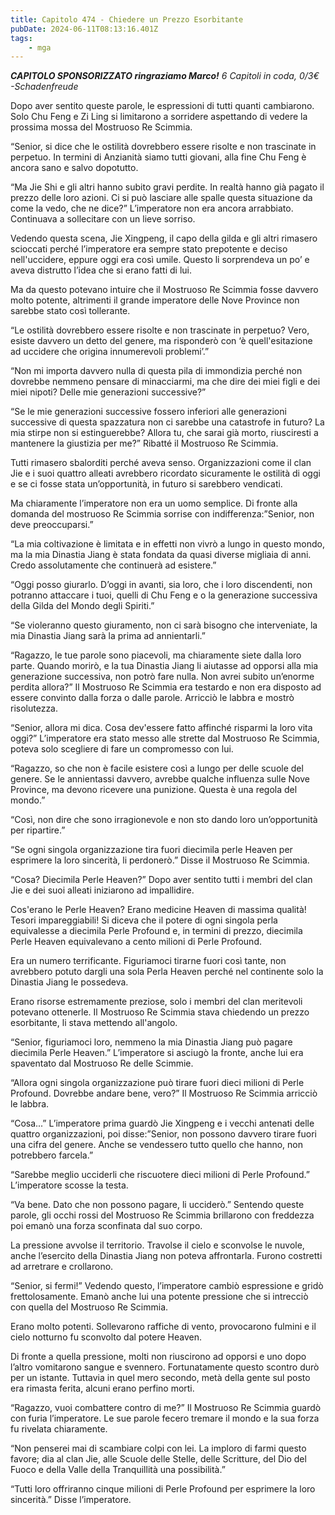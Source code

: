 ```yaml
---
title: Capitolo 474 - Chiedere un Prezzo Esorbitante
pubDate: 2024-06-11T08:13:16.401Z
tags:
    - mga
---
```



<em><strong>CAPITOLO SPONSORIZZATO ringraziamo Marco!</strong>
6 Capitoli in coda, 0/3€</em><em>
-Schadenfreude</em>


Dopo aver sentito queste parole, le espressioni di tutti quanti cambiarono. Solo Chu Feng e Zi Ling si limitarono a sorridere aspettando di vedere la prossima mossa del Mostruoso Re Scimmia.


“Senior, si dice che le ostilità dovrebbero essere risolte e non trascinate in perpetuo. In termini di Anzianità siamo tutti giovani, alla fine Chu Feng è ancora sano e salvo dopotutto.


“Ma Jie Shi e gli altri hanno subito gravi perdite. In realtà hanno già pagato il prezzo delle loro azioni. Ci si può lasciare alle spalle questa situazione da come la vedo, che ne dice?” L’imperatore non era ancora arrabbiato. Continuava a sollecitare con un lieve sorriso.


Vedendo questa scena, Jie Xingpeng, il capo della gilda e gli altri rimasero scioccati perché l’imperatore era sempre stato prepotente e deciso nell'uccidere, eppure oggi era così umile. Questo li sorprendeva un po’ e aveva distrutto l’idea che si erano fatti di lui.


Ma da questo potevano intuire che il Mostruoso Re Scimmia fosse davvero molto potente, altrimenti il grande imperatore delle Nove Province non sarebbe stato così tollerante.


“Le ostilità dovrebbero essere risolte e non trascinate in perpetuo? Vero, esiste davvero un detto del genere, ma risponderò con ‘è quell'esitazione ad uccidere che origina innumerevoli problemi’.”


“Non mi importa davvero nulla di questa pila di immondizia perché non dovrebbe nemmeno pensare di minacciarmi, ma che dire dei miei figli e dei miei nipoti? Delle mie generazioni successive?”


“Se le mie generazioni successive fossero inferiori alle generazioni successive di questa spazzatura non ci sarebbe una catastrofe in futuro? La mia stirpe non si estinguerebbe? Allora tu, che sarai già morto, riusciresti a mantenere la giustizia per me?” Ribatté il Mostruoso Re Scimmia.


Tutti rimasero sbalorditi perché aveva senso. Organizzazioni come il clan Jie e i suoi quattro alleati avrebbero ricordato sicuramente le ostilità di oggi e se ci fosse stata un’opportunità, in futuro si sarebbero vendicati.


Ma chiaramente l’imperatore non era un uomo semplice. Di fronte alla domanda del mostruoso Re Scimmia sorrise con indifferenza:”Senior, non deve preoccuparsi.”


“La mia coltivazione è limitata e in effetti non vivrò a lungo in questo mondo, ma la mia Dinastia Jiang è stata fondata da quasi diverse migliaia di anni. Credo assolutamente che continuerà ad esistere.”


“Oggi posso giurarlo. D’oggi in avanti, sia loro, che i loro discendenti, non potranno attaccare i tuoi, quelli di Chu Feng e o la generazione successiva della Gilda del Mondo degli Spiriti.”


“Se violeranno questo giuramento, non ci sarà bisogno che interveniate, la mia Dinastia Jiang sarà la prima ad annientarli.”


“Ragazzo, le tue parole sono piacevoli, ma chiaramente siete dalla loro parte. Quando morirò, e la tua Dinastia Jiang li aiutasse ad opporsi alla mia generazione successiva, non potrò fare nulla. Non avrei subito un’enorme perdita allora?” Il Mostruoso Re Scimmia era testardo e non era disposto ad essere convinto dalla forza o dalle parole. Arricciò le labbra e mostrò risolutezza.


“Senior, allora mi dica. Cosa dev'essere fatto affinché risparmi la loro vita oggi?” L’imperatore era stato messo alle strette dal Mostruoso Re Scimmia, poteva solo scegliere di fare un compromesso con lui.


“Ragazzo, so che non è facile esistere così a lungo per delle scuole del genere. Se le annientassi davvero, avrebbe qualche influenza sulle Nove Province, ma devono ricevere una punizione. Questa è una regola del mondo.”


“Così, non dire che sono irragionevole e non sto dando loro un’opportunità per ripartire.”


“Se ogni singola organizzazione tira fuori diecimila perle Heaven per esprimere la loro sincerità, li perdonerò.” Disse il Mostruoso Re Scimmia.


“Cosa? Diecimila Perle Heaven?” Dopo aver sentito tutti i membri del clan Jie e dei suoi alleati iniziarono ad impallidire.


Cos'erano le Perle Heaven? Erano medicine Heaven di massima qualità! Tesori impareggiabili! Si diceva che il potere di ogni singola perla equivalesse a diecimila Perle Profound e, in termini di prezzo, diecimila Perle Heaven equivalevano a cento milioni di Perle Profound.


Era un numero terrificante. Figuriamoci tirarne fuori così tante, non avrebbero potuto dargli una sola Perla Heaven perché nel continente solo la Dinastia Jiang le possedeva.


Erano risorse estremamente preziose, solo i membri del clan meritevoli potevano ottenerle. Il Mostruoso Re Scimmia stava chiedendo un prezzo esorbitante, li stava mettendo all'angolo.


“Senior, figuriamoci loro, nemmeno la mia Dinastia Jiang può pagare diecimila Perle Heaven.” L’imperatore si asciugò la fronte, anche lui era spaventato dal Mostruoso Re delle Scimmie.


“Allora ogni singola organizzazione può tirare fuori dieci milioni di Perle Profound. Dovrebbe andare bene, vero?” Il Mostruoso Re Scimmia arricciò le labbra.


“Cosa...” L’imperatore prima guardò Jie Xingpeng e i vecchi antenati delle quattro organizzazioni, poi disse:”Senior, non possono davvero tirare fuori una cifra del genere. Anche se vendessero tutto quello che hanno, non potrebbero farcela.”


“Sarebbe meglio ucciderli che riscuotere dieci milioni di Perle Profound.” L’imperatore scosse la testa.


“Va bene. Dato che non possono pagare, li ucciderò.” Sentendo queste parole, gli occhi rossi del Mostruoso Re Scimmia brillarono con freddezza poi emanò una forza sconfinata dal suo corpo.


La pressione avvolse il territorio. Travolse il cielo e sconvolse le nuvole, anche l’esercito della Dinastia Jiang non poteva affrontarla. Furono costretti ad arretrare e crollarono.


“Senior, si fermi!” Vedendo questo, l’imperatore cambiò espressione e gridò frettolosamente. Emanò anche lui una potente pressione che si intrecciò con quella del Mostruoso Re Scimmia.


Erano molto potenti. Sollevarono raffiche di vento, provocarono fulmini e il cielo notturno fu sconvolto dal potere Heaven.


Di fronte a quella pressione, molti non riuscirono ad opporsi e uno dopo l’altro vomitarono sangue e svennero. Fortunatamente questo scontro durò per un istante. Tuttavia in quel mero secondo, metà della gente sul posto era rimasta ferita, alcuni erano perfino morti.


“Ragazzo, vuoi combattere contro di me?” Il Mostruoso Re Scimmia guardò con furia l’imperatore. Le sue parole fecero tremare il mondo e la sua forza fu rivelata chiaramente.


“Non penserei mai di scambiare colpi con lei. La imploro di farmi questo favore; dia al clan Jie, alle Scuole delle Stelle, delle Scritture, del Dio del Fuoco e della Valle della Tranquillità una possibilità.”


“Tutti loro offriranno cinque milioni di Perle Profound per esprimere la loro sincerità.” Disse l’imperatore.
                                



